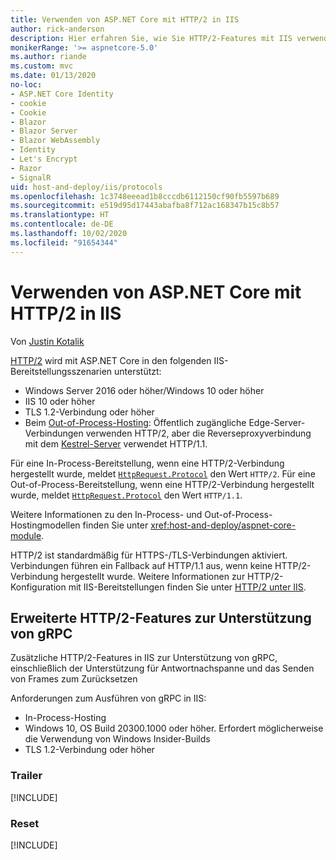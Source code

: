 ```yaml
---
title: Verwenden von ASP.NET Core mit HTTP/2 in IIS
author: rick-anderson
description: Hier erfahren Sie, wie Sie HTTP/2-Features mit IIS verwenden.
monikerRange: '>= aspnetcore-5.0'
ms.author: riande
ms.custom: mvc
ms.date: 01/13/2020
no-loc:
- ASP.NET Core Identity
- cookie
- Cookie
- Blazor
- Blazor Server
- Blazor WebAssembly
- Identity
- Let's Encrypt
- Razor
- SignalR
uid: host-and-deploy/iis/protocols
ms.openlocfilehash: 1c3748eeead1b8cccdb6112150cf90fb5597b689
ms.sourcegitcommit: e519d95d17443abafba8f712ac168347b15c8b57
ms.translationtype: HT
ms.contentlocale: de-DE
ms.lasthandoff: 10/02/2020
ms.locfileid: "91654344"
---
```

# <a name="use-aspnet-core-with-http2-on-iis"></a>Verwenden von ASP.NET Core mit HTTP/2 in IIS

Von [Justin Kotalik](https://github.com/jkotalik)

[HTTP/2](https://httpwg.org/specs/rfc7540.html) wird mit ASP.NET Core in den folgenden IIS-Bereitstellungsszenarien unterstützt:

* Windows Server 2016 oder höher/Windows 10 oder höher
* IIS 10 oder höher
* TLS 1.2-Verbindung oder höher
* Beim [Out-of-Process-Hosting](xref:host-and-deploy/iis/index#out-of-process-hosting-model): Öffentlich zugängliche Edge-Server-Verbindungen verwenden HTTP/2, aber die Reverseproxyverbindung mit dem [Kestrel-Server](xref:fundamentals/servers/kestrel) verwendet HTTP/1.1.

Für eine In-Process-Bereitstellung, wenn eine HTTP/2-Verbindung hergestellt wurde, meldet [`HttpRequest.Protocol`](xref:Microsoft.AspNetCore.Http.HttpRequest.Protocol*) den Wert `HTTP/2`. Für eine Out-of-Process-Bereitstellung, wenn eine HTTP/2-Verbindung hergestellt wurde, meldet [`HttpRequest.Protocol`](xref:Microsoft.AspNetCore.Http.HttpRequest.Protocol*) den Wert `HTTP/1.1`.

Weitere Informationen zu den In-Process- und Out-of-Process-Hostingmodellen finden Sie unter <xref:host-and-deploy/aspnet-core-module>.

HTTP/2 ist standardmäßig für HTTPS-/TLS-Verbindungen aktiviert. Verbindungen führen ein Fallback auf HTTP/1.1 aus, wenn keine HTTP/2-Verbindung hergestellt wurde. Weitere Informationen zur HTTP/2-Konfiguration mit IIS-Bereitstellungen finden Sie unter [HTTP/2 unter IIS](/iis/get-started/whats-new-in-iis-10/http2-on-iis).

## <a name="advanced-http2-features-to-support-grpc"></a>Erweiterte HTTP/2-Features zur Unterstützung von gRPC

Zusätzliche HTTP/2-Features in IIS zur Unterstützung von gRPC, einschließlich der Unterstützung für Antwortnachspanne und das Senden von Frames zum Zurücksetzen

Anforderungen zum Ausführen von gRPC in IIS:

* In-Process-Hosting
* Windows 10, OS Build 20300.1000 oder höher. Erfordert möglicherweise die Verwendung von Windows Insider-Builds
* TLS 1.2-Verbindung oder höher

### <a name="trailers"></a>Trailer

[!INCLUDE[](~/includes/trailers.md)]

### <a name="reset"></a>Reset

[!INCLUDE[](~/includes/reset.md)]
